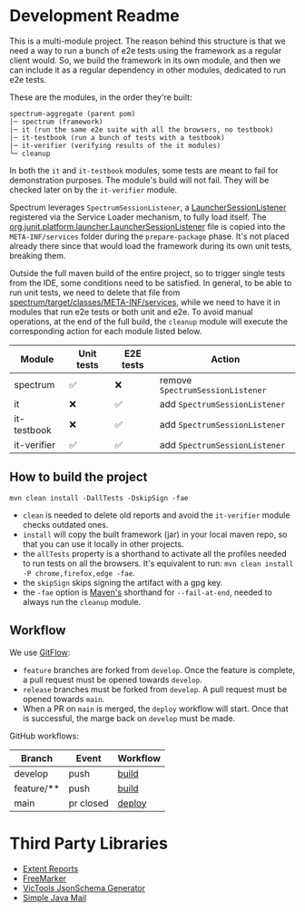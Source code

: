 # Development Readme

This is a multi-module project. The reason behind this structure is that we need a way to run a bunch of e2e tests using the framework as a regular
client would. So, we build the framework in its own module, and then we can include it as a regular dependency in other modules, dedicated to run e2e tests.

These are the modules, in the order they're built:

```
spectrum-aggregate (parent pom)
|─ spectrum (framework)
|─ it (run the same e2e suite with all the browsers, no testbook)
|─ it-testbook (run a bunch of tests with a testbook)
|─ it-verifier (verifying results of the it modules)
└─ cleanup
```

In both the `it` and `it-testbook` modules, some tests are meant to fail for demonstration purposes. The module's build will not fail.
They will be checked later on by the `it-verifier` module.

Spectrum leverages `SpectrumSessionListener`, a [LauncherSessionListener](https://junit.org/junit5/docs/current/user-guide/#launcher-api-launcher-session-listeners-custom)
registered via the Service Loader mechanism, to fully load itself.
The [org.junit.platform.launcher.LauncherSessionListener](spectrum/src/main/resources/org.junit.platform.launcher.LauncherSessionListener)
file is copied into the `META-INF/services` folder during the `prepare-package` phase.
It's not placed already there since that would load the framework during its own unit tests, breaking them.

Outside the full maven build of the entire project, so to trigger single tests from the IDE, some conditions need to be satisfied.
In general, to be able to run unit tests, we need to delete that file from [spectrum/target/classes/META-INF/services](spectrum/target/classes/META-INF/services),
while we need to have it in modules that run e2e tests or both unit and e2e.
To avoid manual operations, at the end of the full build, the `cleanup` module will execute the corresponding action for each module listed below.

| Module      | Unit tests | E2E tests | Action                           |
|-------------|------------|-----------|----------------------------------|
| spectrum    | ✅          | ❌         | remove `SpectrumSessionListener` |
| it          | ❌          | ✅         | add `SpectrumSessionListener`    |
| it-testbook | ❌          | ✅         | add `SpectrumSessionListener`    |
| it-verifier | ✅          | ✅         | add `SpectrumSessionListener`    |

## How to build the project

`mvn clean install -DallTests -DskipSign -fae`

* `clean` is needed to delete old reports and avoid the `it-verifier` module checks outdated ones.
* `install` will copy the built framework (jar) in your local maven repo, so that you can use it locally in other projects.
* the `allTests` property is a shorthand to activate all the profiles needed to run tests on all the browsers. It's equivalent to
  run: `mvn clean install -P chrome,firefox,edge -fae`.
* the `skipSign` skips signing the artifact with a gpg key.
* the `-fae` option is [Maven's](https://maven.apache.org/ref/3.6.3/maven-embedder/cli.html) shorthand for `--fail-at-end`, needed to always run the `cleanup` module.

## Workflow

We use [GitFlow](http://datasift.github.io/gitflow/IntroducingGitFlow.html):

* `feature` branches are forked from `develop`. Once the feature is complete, a pull request must be opened towards `develop`.
* `release` branches must be forked from `develop`. A pull request must be opened towards `main`.
* When a PR on `main` is merged, the `deploy` workflow will start. Once that is successful, the marge back on `develop` must be made.

GitHub workflows:

| Branch     | Event     | Workflow                               |
|------------|-----------|----------------------------------------|
| develop    | push      | [build](.github/workflows/build.yml)   |
| feature/** | push      | [build](.github/workflows/build.yml)   |
| main       | pr closed | [deploy](.github/workflows/deploy.yml) |

# Third Party Libraries

* [Extent Reports](https://www.extentreports.com/)
* [FreeMarker](https://freemarker.apache.org/)
* [VicTools JsonSchema Generator](https://victools.github.io/jsonschema-generator/#introduction)
* [Simple Java Mail](https://www.simplejavamail.org/)
